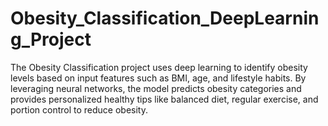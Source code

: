 # Obesity_Classification_DeepLearning_Project
The Obesity Classification project uses deep learning to identify obesity levels based on input features such as BMI, age, and lifestyle habits. By leveraging neural networks, the model predicts obesity categories and provides personalized healthy tips like balanced diet, regular exercise, and portion control to reduce obesity.
